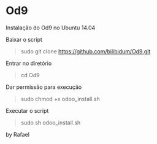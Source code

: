 # Od9
Instalação do Od9 no Ubuntu 14.04


Baixar o script
> sudo git clone https://github.com/bilibidum/Od9.git

Entrar no diretório
> cd Od9

Dar permissão para execução
> sudo chmod +x odoo_install.sh

Executar o script
> sudo sh odoo_install.sh





by Rafael
